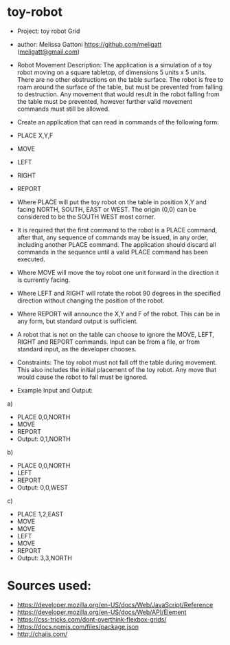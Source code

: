 # toy-robot
* Project: toy robot Grid
* author: Melissa Gattoni https://github.com/meligatt (meligatt@gmail.com)

* Robot Movement Description:
The application is a simulation of a toy robot moving on a square tabletop, of dimensions 5 units x 5 units. There are no other obstructions on the table surface.
The robot is free to roam around the surface of the table, but must be prevented from falling to destruction. Any movement that would result in the robot falling from the table must be prevented, however further valid movement commands must still be allowed.

* Create an application that can read in commands of the following form:

* PLACE X,Y,F
* MOVE  
* LEFT
* RIGHT
* REPORT

* Where PLACE will put the toy robot on the table in position X,Y and facing NORTH, SOUTH, EAST or WEST. The origin (0,0) can be considered to be the SOUTH WEST most corner.
* It is required that the first command to the robot is a PLACE command, after that, any sequence of commands may be issued, in any order, including another PLACE command. The application should discard all commands in the  sequence until a valid PLACE command has been executed.
* Where MOVE will move the toy robot one unit forward in the direction it is currently facing.
* Where LEFT and RIGHT will rotate the robot 90 degrees in the specified direction without changing the position of the robot.
* Where REPORT will announce the X,Y and F of the robot. This can be in any form, but standard output is sufficient.
* A robot that is not on the table can choose to ignore the MOVE, LEFT, RIGHT and REPORT commands. Input can be from a file, or from standard input, as the developer chooses.

* Constraints:
The toy robot must not fall off the table during movement. This also includes the initial placement of the toy robot. Any move that would cause the robot to fall must be ignored.

* Example Input and Output:

a)
* PLACE 0,0,NORTH
* MOVE
* REPORT
* Output: 0,1,NORTH

b)
* PLACE 0,0,NORTH
* LEFT
* REPORT
* Output: 0,0,WEST

c)
* PLACE 1,2,EAST
* MOVE
* MOVE
* LEFT
* MOVE
* REPORT
* Output: 3,3,NORTH

# Sources used:
* https://developer.mozilla.org/en-US/docs/Web/JavaScript/Reference
* https://developer.mozilla.org/en-US/docs/Web/API/Element
* https://css-tricks.com/dont-overthink-flexbox-grids/
* https://docs.npmjs.com/files/package.json
* http://chaijs.com/
